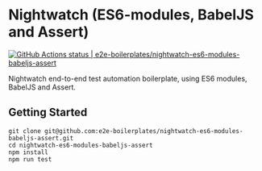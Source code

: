 # Nightwatch (ES6-modules, BabelJS and Assert)
[![GitHub Actions status | e2e-boilerplates/nightwatch-es6-modules-babeljs-assert](https://github.com/e2e-boilerplates/nightwatch-es6-modules-babeljs-assert/workflows/nightwatch-es6-modules-babeljs-assert/badge.svg)](https://github.com/e2e-boilerplates/nightwatch-es6-modules-babeljs-assert/actions?workflow=nightwatch-es6-modules-babeljs-assert)

Nightwatch end-to-end test automation boilerplate, using ES6 modules, BabelJS and Assert.

## Getting Started

    git clone git@github.com:e2e-boilerplates/nightwatch-es6-modules-babeljs-assert.git
    cd nightwatch-es6-modules-babeljs-assert
    npm install
    npm run test
